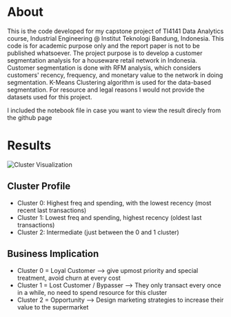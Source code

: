 # About
This is the code developed for my capstone project of TI4141 Data Analytics course, Industrial Engineering @ Institut Teknologi Bandung, Indonesia. This code is for academic purpose only and the report paper is not to be published whatsoever. The project purpose is to develop a customer segmentation analysis for a houseware retail network in Indonesia. Customer segmentation is done with RFM analysis, which considers customers' recency, frequency, and monetary value to the network in doing segmentation. K-Means Clustering algorithm is used for the data-based segmentation. For resource and legal reasons I would not provide the datasets used for this project.

I included the notebook file in case you want to view the result direcly from the github page

# Results
![Cluster Visualization](https://drive.google.com/uc?id=1AoK2TypK4LFE_cBtixN5vYWSsCv6iQqC)
## Cluster Profile
* Cluster 0: Highest freq and spending, with the lowest recency (most recent last transactions)
* Cluster 1: Lowest freq and spending, highest recency (oldest last transactions)
* Cluster 2: Intermediate (just between the 0 and 1 cluster)

## Business Implication
* Cluster 0 = Loyal Customer --> give upmost priority and special treatment, avoid churn at every cost
* Cluster 1 = Lost Customer / Bypasser --> They only transact every once in a while, no need to spend resource for this cluster
* Cluster 2 = Opportunity --> Design marketing strategies to increase their value to the supermarket
